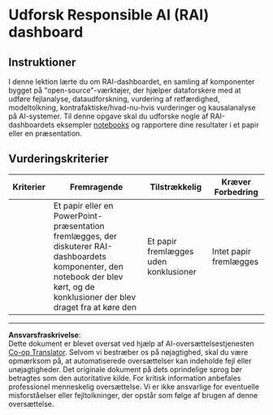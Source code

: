 <!--
CO_OP_TRANSLATOR_METADATA:
{
  "original_hash": "91c6a180ef08e20cc15acfd2d6d6e164",
  "translation_date": "2025-09-05T00:19:36+00:00",
  "source_file": "9-Real-World/2-Debugging-ML-Models/assignment.md",
  "language_code": "da"
}
-->
# Udforsk Responsible AI (RAI) dashboard

## Instruktioner

I denne lektion lærte du om RAI-dashboardet, en samling af komponenter bygget på "open-source"-værktøjer, der hjælper dataforskere med at udføre fejlanalyse, dataudforskning, vurdering af retfærdighed, modeltolkning, kontrafaktiske/hvad-nu-hvis vurderinger og kausalanalyse på AI-systemer. Til denne opgave skal du udforske nogle af RAI-dashboardets eksempler [notebooks](https://github.com/Azure/RAI-vNext-Preview/tree/main/examples/notebooks) og rapportere dine resultater i et papir eller en præsentation.

## Vurderingskriterier

| Kriterier | Fremragende | Tilstrækkelig | Kræver Forbedring |
| --------- | ----------- | ------------- | ----------------- |
|           | Et papir eller en PowerPoint-præsentation fremlægges, der diskuterer RAI-dashboardets komponenter, den notebook der blev kørt, og de konklusioner der blev draget fra at køre den | Et papir fremlægges uden konklusioner | Intet papir fremlægges |

---

**Ansvarsfraskrivelse**:  
Dette dokument er blevet oversat ved hjælp af AI-oversættelsestjenesten [Co-op Translator](https://github.com/Azure/co-op-translator). Selvom vi bestræber os på nøjagtighed, skal du være opmærksom på, at automatiserede oversættelser kan indeholde fejl eller unøjagtigheder. Det originale dokument på dets oprindelige sprog bør betragtes som den autoritative kilde. For kritisk information anbefales professionel menneskelig oversættelse. Vi er ikke ansvarlige for eventuelle misforståelser eller fejltolkninger, der opstår som følge af brugen af denne oversættelse.